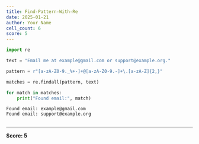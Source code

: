 ```yaml
---
title: Find-Pattern-With-Re
date: 2025-01-21
author: Your Name
cell_count: 6
score: 5
---
```


```python
import re
```


```python
text = "Email me at example@gmail.com or support@example.org."
```


```python
pattern = r"[a-zA-Z0-9._%+-]+@[a-zA-Z0-9.-]+\.[a-zA-Z]{2,}"
```


```python
matches = re.findall(pattern, text)
```


```python
for match in matches:
    print("Found email:", match)
```

    Found email: example@gmail.com
    Found email: support@example.org



```python

```


---
**Score: 5**
